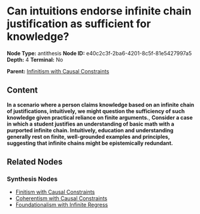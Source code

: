 # Can intuitions endorse infinite chain justification as sufficient for knowledge?

**Node Type:** antithesis
**Node ID:** e40c2c3f-2ba6-4201-8c5f-81e5427997a5
**Depth:** 4
**Terminal:** No

**Parent:** [Infinitism with Causal Constraints](infinitism-with-causal-constraints-synthesis-ea334d3d-a5f3-497d-8cc3-5fd2e7b434b0.md)

## Content

**In a scenario where a person claims knowledge based on an infinite chain of justifications, intuitively, we might question the sufficiency of such knowledge given practical reliance on finite arguments.**, **Consider a case in which a student justifies an understanding of basic math with a purported infinite chain. Intuitively, education and understanding generally rest on finite, well-grounded examples and principles, suggesting that infinite chains might be epistemically redundant.**

## Related Nodes

### Synthesis Nodes

- [Finitism with Causal Constraints](finitism-with-causal-constraints-synthesis-315474bc-a05d-49a7-b936-973ef5f35f30.md)
- [Coherentism with Causal Constraints](coherentism-with-causal-constraints-synthesis-f2d51491-a5de-4f94-8e3a-3a55c2b43656.md)
- [Foundationalism with Infinite Regress](foundationalism-with-infinite-regress-synthesis-f4409c47-8ac4-4271-8f67-8df578d52676.md)

